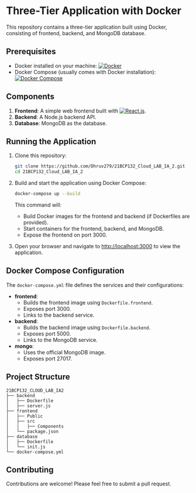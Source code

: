 # Three-Tier Application with Docker

This repository contains a three-tier application built using Docker, consisting of frontend, backend, and MongoDB database.

## Prerequisites

- Docker installed on your machine: [![Docker](https://img.shields.io/badge/Docker-Ready-blue?logo=docker)](https://docs.docker.com/get-docker/)
- Docker Compose (usually comes with Docker installation): [![Docker Compose](https://img.shields.io/badge/Docker%20Compose-Ready-blue?logo=docker)](https://docs.docker.com/compose/install/)

## Components

1. **Frontend**: A simple web frontend built with [![React.js](https://img.shields.io/badge/React.js-16.13.1-blue?logo=react)](https://reactjs.org/).
2. **Backend**: A Node.js backend API.
3. **Database**: MongoDB as the database.

## Running the Application

1. Clone this repository:
   ```bash
   git clone https://github.com/Dhruv279/21BCP132_Cloud_LAB_IA_2.git
   cd 21BCP132_Cloud_LAB_IA_2
   ```

2. Build and start the application using Docker Compose:
   ```bash
   docker-compose up --build
   ```

   This command will:
   - Build Docker images for the frontend and backend (if Dockerfiles are provided).
   - Start containers for the frontend, backend, and MongoDB.
   - Expose the frontend on port 3000.

3. Open your browser and navigate to [http://localhost:3000](http://localhost:3000) to view the application.

## Docker Compose Configuration

The `docker-compose.yml` file defines the services and their configurations:

- **frontend**:
  - Builds the frontend image using `Dockerfile.frontend`.
  - Exposes port 3000.
  - Links to the backend service.
- **backend**:
  - Builds the backend image using `Dockerfile.backend`.
  - Exposes port 5000.
  - Links to the MongoDB service.
- **mongo**:
  - Uses the official MongoDB image.
  - Exposes port 27017.

## Project Structure

```
21BCP132_CLOUD_LAB_IA2
├── backend
│   ├── Dockerfile
│   ├── server.js
├── frontend
│   ├── Public
│   ├── src
│   │   ├── Components
│   └── package.json
├── database
│   ├── Dockerfile
│   └── init.js
└── docker-compose.yml

```

## Contributing

Contributions are welcome! Please feel free to submit a pull request.
